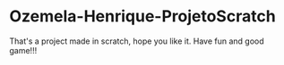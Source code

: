 # Ozemela-Henrique-ProjetoScratch


  That's a project made in scratch, hope you like it.
  Have fun and good game!!!
  
